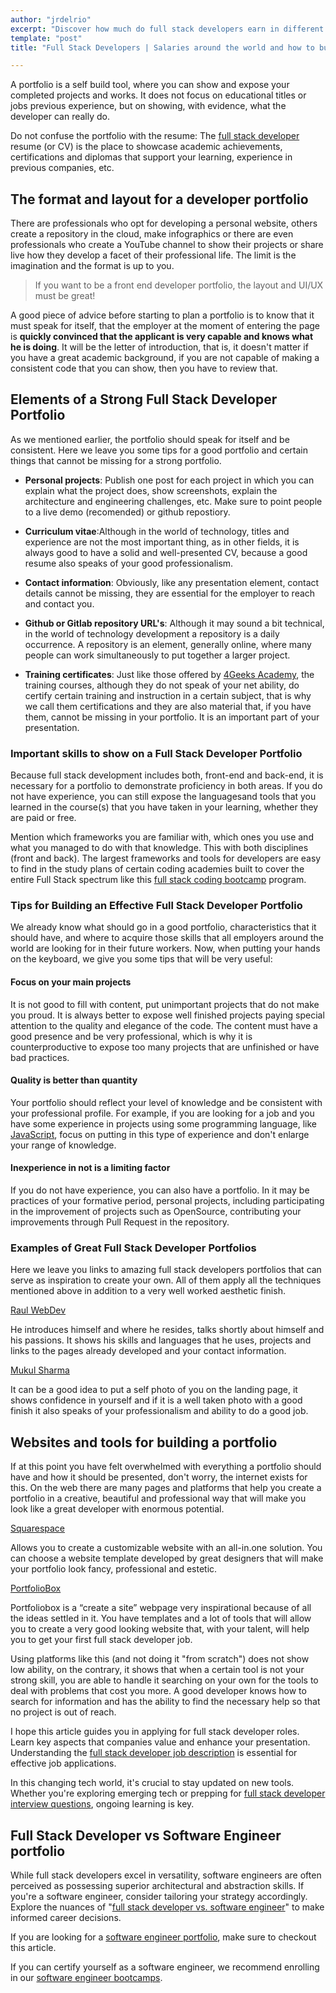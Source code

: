 ```yaml
---
author: "jrdelrio"
excerpt: "Discover how much do full stack developers earn in different countries and let's talk about the portfolio, features and how to build an exceptional one."
template: "post"
title: "Full Stack Developers | Salaries around the world and how to build your first portfolio."

---
```


A portfolio is a self build tool, where you can show and expose your completed projects and works. It does not focus on educational titles or jobs previous experience, but on showing, with evidence, what the developer can really do.

Do not confuse the portfolio with the resume: The [full stack developer](https://4geeksacademy.com/us/full-stack-developer/full-stack-developer) resume (or CV) is the place to showcase academic achievements, certifications and diplomas that support your learning, experience in previous companies, etc.

## The format and layout for a developer portfolio

There are professionals who opt for developing a personal website, others create a repository in the cloud, make infographics or there are even professionals who create a YouTube channel to show their projects or share live how they develop a facet of their professional life. The limit is the imagination and the format is up to you.

> If you want to be a front end developer portfolio, the layout and UI/UX must be great!

A good piece of advice before starting to plan a portfolio is to know that it must speak for itself, that the employer at the moment of entering the page is **quickly convinced that the applicant is very capable and knows what he is doing**. It will be the letter of introduction, that is, it doesn't matter if you have a great academic background, if you are not capable of making a consistent code that you can show, then you have to review that.

## Elements of a Strong Full Stack Developer Portfolio

As we mentioned earlier, the portfolio should speak for itself and be consistent. Here we leave you some tips for a good portfolio and certain things that cannot be missing for a strong portfolio.

+ **Personal projects**: Publish one post for each project in which you can explain what the project does, show screenshots, explain the architecture and engineering challenges, etc. Make sure to point people to a live demo (recomended) or github repostiory.

+ **Curriculum vitae**:Although in the world of technology, titles and experience are not the most important thing, as in other fields, it is always good to have a solid and well-presented CV, because a good resume also speaks of your good professionalism.

+ **Contact information**: Obviously, like any presentation element, contact details cannot be missing, they are essential for the employer to reach and contact you.

+ **Github or Gitlab repository URL's**: Although it may sound a bit technical, in the world of technology development a repository is a daily occurrence. A repository is an element, generally online, where many people can work simultaneously to put together a larger project.

+ **Training certificates**: Just like those offered by [4Geeks Academy](https://4geeksacademy.com/), the training courses, although they do not speak of your net ability, do certify certain training and instruction in a certain subject, that is why we call them certifications and they are also material that, if you have them, cannot be missing in your portfolio. It is an important part of your presentation.


### Important skills to show on a Full Stack Developer Portfolio

Because full stack development includes both, front-end and back-end, it is necessary for a portfolio to demonstrate proficiency in both areas. If you do not have experience, you can still expose the languages ​​and tools that you learned in the course(s) that you have taken in your learning, whether they are paid or free.

Mention which frameworks you are familiar with, which ones you use and what you managed to do with that knowledge. This with both disciplines (front and back). The largest frameworks and tools for developers are easy to find in the study plans of certain coding academies built to cover the entire Full Stack spectrum like this [full stack coding bootcamp](https://4geeksacademy.com/us/coding-bootcamps/part-time-full-stack-developer) program.


### Tips for Building an Effective Full Stack Developer Portfolio

We already know what should go in a good portfolio, characteristics that it should have, and where to acquire those skills that all employers around the world are looking for in their future workers. Now, when putting your hands on the keyboard, we give you some tips that will be very useful:

#### Focus on your main projects

It is not good to fill with content, put unimportant projects that do not make you proud. It is always better to expose well finished projects paying special attention to the quality and elegance of the code. The content must have a good presence and be very professional, which is why it is counterproductive to expose too many projects that are unfinished or have bad practices.

#### Quality is better than quantity

Your portfolio should reflect your level of knowledge and be consistent with your professional profile. For example, if you are looking for a job and you have some experience in projects using some programming language, like [JavaScript](https://4geeks.com/lesson/what-is-javascript-learn-to-code-in-javascript), focus on putting in this type of experience and don't enlarge your range of knowledge.

#### Inexperience in not is a limiting factor

If you do not have experience, you can also have a portfolio. In it may be practices of your formative period, personal projects, including participating in the improvement of projects such as OpenSource, contributing your improvements through Pull Request in the repository.

### Examples of Great Full Stack Developer Portfolios

Here we leave you links to amazing full stack developers portfolios that can serve as inspiration to create your own. All of them apply all the techniques mentioned above in addition to a very well worked aesthetic finish.

[Raul WebDev](https://raulwebdev.com/)

He introduces himself and where he resides, talks shortly about himself and his passions. It shows his skills and languages that he uses, projects and links to the pages already developed and your contact information.

[Mukul Sharma](https://mukulsharma.in/)

It can be a good idea to put a self photo of you on the landing page, it shows confidence in yourself and if it is a well taken photo with a good finish it also speaks of your professionalism and ability to do a good job.

## Websites and tools for building a portfolio

If at this point you have felt overwhelmed with everything a portfolio should have and how it should be presented, don't worry, the internet exists for this.
On the web there are many pages and platforms that help you create a portfolio in a creative, beautiful and professional way that will make you look like a great developer with enormous potential.

[Squarespace](https://squarespace.com/)

Allows you to create a customizable website with an all-in.one solution. You can choose a website template developed by great designers that will make your portfolio look fancy, professional and estetic.

[PortfolioBox](https://www.portfoliobox.net/)

Portfoliobox is a “create a site” webpage very inspirational because of all the ideas settled in it. You have templates and a lot of tools that will allow you to create a very good looking website that, with your talent, will help you to get your first full stack developer job.

Using platforms like this (and not doing it "from scratch") does not show low ability, on the contrary, it shows that when a certain tool is not your strong skill, you are able to handle it searching on your own for the tools to deal with problems that cost you more. A good developer knows how to search for information and has the ability to find the necessary help so that no project is out of reach.


I hope this article guides you in applying for full stack developer roles. Learn key aspects that companies value and enhance your presentation. Understanding the [full stack developer job description](https://4geeksacademy.com/us/full-stack-developer/full-stack-developer-job-description) is essential for effective job applications.

In this changing tech world, it's crucial to stay updated on new tools. Whether you're exploring emerging tech or prepping for [full stack developer interview questions](https://4geeksacademy.com/us/full-stack-developer/full-stack-developer-interview-questions), ongoing learning is key.

## Full Stack Developer vs Software Engineer portfolio

While full stack developers excel in versatility, software engineers are often perceived as possessing superior architectural and abstraction skills. If you're a software engineer, consider tailoring your strategy accordingly. Explore the nuances of "[full stack developer vs. software engineer](https://4geeksacademy.com/us/full-stack-developer/full-stack-developer-vs-software-engineer)" to make informed career decisions.

If you are looking for a [software engineer portfolio](https://4geeksacademy.com/us/software-engineer/software-engineer-portfolio), make sure to checkout this article.

If you can certify yourself as a software engineer, we recommend enrolling in our [software engineer bootcamps](https://4geeksacademy.com/us/coding-bootcamps/software-engineer-bootcamp).


<call-to-action button_text="Advance Your Skills" button_link="https://4geeksacademy.com/us/coding-bootcamps/part-time-full-stack-developer" background="rgba(0, 151, 205, 0.15)" title="Level Up Your Full Stack Skills!" text="Revamp your developer portfolio and enhance your full stack capabilities. Learn from project insights, key skills, and prepare for success."></call-to-action>